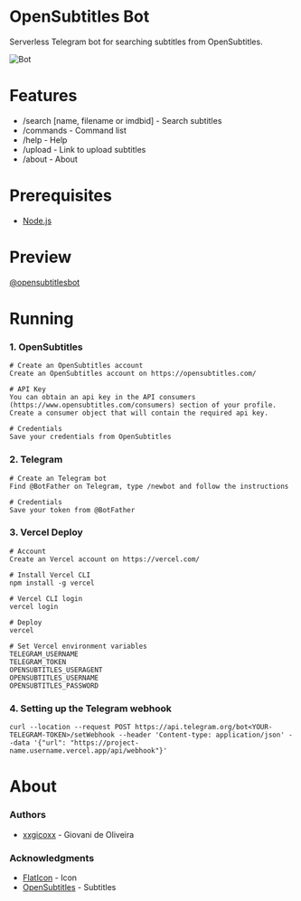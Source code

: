 # OpenSubtitles Bot
Serverless Telegram bot for searching subtitles from OpenSubtitles.

![Bot](https://i.imgur.com/zkHn3eg.png)

# Features
* /search [name, filename or imdbid] - Search subtitles
* /commands - Command list
* /help - Help
* /upload - Link to upload subtitles
* /about - About

# Prerequisites
* [Node.js](https://nodejs.org/en/)

# Preview
[@opensubtitlesbot](https://t.me/opensubtitlesbot)

# Running
### 1. OpenSubtitles
````
# Create an OpenSubtitles account
Create an OpenSubtitles account on https://opensubtitles.com/

# API Key
You can obtain an api key in the API consumers (https://www.opensubtitles.com/consumers) section of your profile. Create a consumer object that will contain the required api key.

# Credentials
Save your credentials from OpenSubtitles
````

### 2. Telegram
````
# Create an Telegram bot
Find @BotFather on Telegram, type /newbot and follow the instructions

# Credentials
Save your token from @BotFather
````

### 3. Vercel Deploy
````
# Account
Create an Vercel account on https://vercel.com/

# Install Vercel CLI
npm install -g vercel

# Vercel CLI login
vercel login

# Deploy
vercel

# Set Vercel environment variables
TELEGRAM_USERNAME
TELEGRAM_TOKEN
OPENSUBTITLES_USERAGENT
OPENSUBTITLES_USERNAME
OPENSUBTITLES_PASSWORD
````

### 4. Setting up the Telegram webhook
````
curl --location --request POST https://api.telegram.org/bot<YOUR-TELEGRAM-TOKEN>/setWebhook --header 'Content-type: application/json' --data '{"url": "https://project-name.username.vercel.app/api/webhook"}'
````

# About

### Authors
* [xxgicoxx](https://github.com/xxgicoxx/) - Giovani de Oliveira

### Acknowledgments
* [FlatIcon](https://www.flaticon.com/) - Icon
* [OpenSubtitles](https://www.opensubtitles.org/) - Subtitles